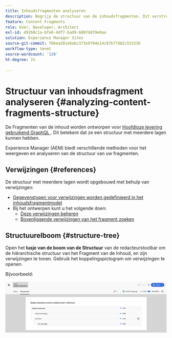 ```yaml
---
title: Inhoudsfragmenten analyseren
description: Begrijp de structuur van de inhoudsfragmenten. Dit verstrekt informatie relevant voor zowel krantenloze levering als pagina creatie.
feature: Content Fragments
role: User, Developer, Architect
exl-id: d9268c1a-bfe6-4df7-bad9-6007dd79e0aa
solution: Experience Manager Sites
source-git-commit: f66ea281e6abc373e9704e14c97b77d82c55323b
workflow-type: tm+mt
source-wordcount: '128'
ht-degree: 1%

---
```


# Structuur van inhoudsfragment analyseren {#analyzing-content-fragments-structure}

De Fragmenten van de inhoud worden ontworpen voor [&#x200B; Hoofdloze levering gebruikend GraphQL &#x200B;](/help/sites-cloud/administering/content-fragments/content-delivery-with-graphql.md). Dit betekent dat ze een structuur met meerdere lagen kunnen hebben.

Experience Manager (AEM) biedt verschillende methoden voor het weergeven en analyseren van de structuur van uw fragmenten.

## Verwijzingen {#references}

De structuur met meerdere lagen wordt opgebouwd met behulp van verwijzingen:

* [Gegevenstypen voor verwijzingen worden gedefinieerd in het inhoudsfragmentmodel](/help/sites-cloud/administering/content-fragments/content-fragment-models.md#using-references-to-form-nested-content)
* Bij het ontwerpen kunt u het volgende doen:
   * [Deze verwijzingen beheren](/help/sites-cloud/administering/content-fragments/authoring.md##manage-references)
   * [Bovenliggende verwijzingen van het fragment zoeken](/help/sites-cloud/administering/content-fragments/managing.md#parent-references-fragment)

## Structuurelboom {#structure-tree}

Open het **lusje van de boom van de Structuur** van de redacteurstoolbar om de hiërarchische structuur van het Fragment van de Inhoud, en zijn verwijzingen te tonen. Gebruik het koppelingspictogram om verwijzingen te openen.

Bijvoorbeeld:

![&#x200B; de Redacteur van het Fragment van de Inhoud - de boom van de Structuur &#x200B;](assets/cf-authoring-structure-tree.png)
